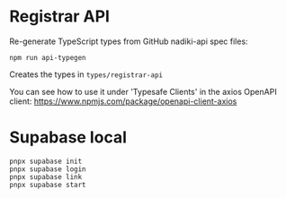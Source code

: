 # Registrar API

Re-generate TypeScript types from GitHub nadiki-api spec files:

```
npm run api-typegen
```

Creates the types in `types/registrar-api`

You can see how to use it under 'Typesafe Clients' in the axios OpenAPI client:
https://www.npmjs.com/package/openapi-client-axios

# Supabase local

```
pnpx supabase init
pnpx supabase login
pnpx supabase link
pnpx supabase start
```
